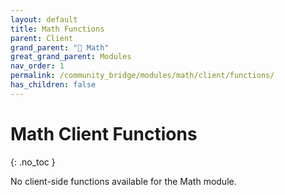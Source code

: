 ```yaml
---
layout: default
title: Math Functions
parent: Client
grand_parent: "🔢 Math"
great_grand_parent: Modules
nav_order: 1
permalink: /community_bridge/modules/math/client/functions/
has_children: false
---
```


# Math Client Functions
{: .no_toc }

No client-side functions available for the Math module.
